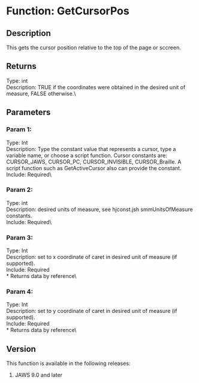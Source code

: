 # Function: GetCursorPos

## Description

This gets the cursor position relative to the top of the page or
sccreen.

## Returns

Type: int\
Description: TRUE if the coordinates were obtained in the desired unit
of measure, FALSE otherwise.\

## Parameters

### Param 1:

Type: Int\
Description: Type the constant value that represents a cursor, type a
variable name, or choose a script function. Cursor constants are:
CURSOR_JAWS, CURSOR_PC, CURSOR_INVISIBLE, CURSOR_Braille. A script
function such as GetActiveCursor also can provide the constant.\
Include: Required\

### Param 2:

Type: int\
Description: desired units of measure, see hjconst.jsh smmUnitsOfMeasure
constants.\
Include: Required\

### Param 3:

Type: Int\
Description: set to x coordinate of caret in desired unit of measure (if
supported).\
Include: Required\
\* Returns data by reference\

### Param 4:

Type: Int\
Description: set to y coordinate of caret in desired unit of measure (if
supported).\
Include: Required\
\* Returns data by reference\

## Version

This function is available in the following releases:

1.  JAWS 9.0 and later
